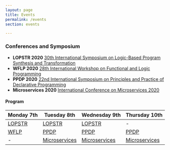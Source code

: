```yaml
---
layout: page
title: Events
permalink: /events
section: events

---
```


### Conferences and Symposium

- **LOPSTR 2020** [30th International Symposium on Logic-Based Program Synthesis and Transformation](https://nms.kcl.ac.uk/maribel.fernandez/LOPSTR2020/)
- **WFLP 2020** [28th International Workshop on Functional and Logic Programming](http://helm.cs.unibo.it/wflp2020/)
- **PPDP 2020** [22nd International Symposium on
Principles and Practice of Declarative Programming ](http://www.cse.chalmers.se/~abela/ppdp20/)
- **Microservices 2020** [International Conference on Microservices 2020](https://www.conf-micro.services/2020/)

#### Program

| Monday 7th | Tuesday 8th| Wednesday 9th | Thursday 10th |
|------------|------------|---------------|---------------|
| [LOPSTR](https://nms.kcl.ac.uk/maribel.fernandez/LOPSTR2020/) | [LOPSTR](https://nms.kcl.ac.uk/maribel.fernandez/LOPSTR2020/) | [LOPSTR](https://nms.kcl.ac.uk/maribel.fernandez/LOPSTR2020/) | - |
| [WFLP](http://helm.cs.unibo.it/wflp2020/) | [PPDP](http://www.cse.chalmers.se/~abela/ppdp20/) | [PPDP](http://www.cse.chalmers.se/~abela/ppdp20/) | [PPDP](http://www.cse.chalmers.se/~abela/ppdp20/) |
| - | [Microservices](https://www.conf-micro.services/2020/) | [Microservices](https://www.conf-micro.services/2020/) | [Microservices](https://www.conf-micro.services/2020/) |
